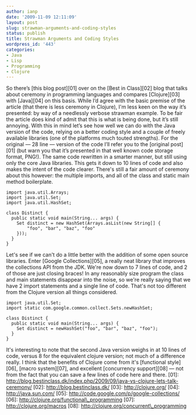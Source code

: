 ```yaml
---
author: ianp
date: '2009-11-09 12:11:09'
layout: post
slug: strawman-arguments-and-coding-styles
status: publish
title: Strawman Arguments and Coding Styles
wordpress_id: '443'
categories:
- Java
- Lisp
- Programming
- Clojure
---
```


So there’s [this blog post][01] over on the [Best in Class][02] blog
that talks about ceremony in programming languages and compares
[Clojure][03] with [Java][04] on this basis. While I’d agree with the
basic premise of the article (that there is less ceremony in Clojure),
I'm less keen on the way it’s presented: by way of a needlessly verbose
strawman example. To be fair the article does kind of admit that this is
what is being done, but it’s still annoying. With this in mind let’s see
how well we can do with the Java version of the code, relying on a
better coding style and a couple of freely available libraries (one of
the platforms much touted strengths). For the original — 28 line —
version of the code I’ll refer you to the [original post][01] (but warn
you that it’s presented in that well known code storage format, PNG!).
The same code rewritten in a smarter manner, but still using only the
core Java libraries. This gets it down to 10 lines of code and also
makes the intent of the code clearer. There's still a fair amount of
ceremony about this however: the multiple imports, and all of the class
and static main method boilerplate.

~~~~ {lang="Java"}
import java.util.Arrays;
import java.util.Set;
import java.util.HashSet;

class Distinct {
  public static void main(String... args) {
    Set distinct = new HashSet(Arrays.asList(new String[] {
        "foo", "bar", "baz", "foo"
    }));
  }
}
~~~~

Let's see if we can't do a little better with the addition of some open
source libraries. Enter [Google Collections][05], a really neat library
that improves the collections API from the JDK. We're now down to 7
lines of code, and 2 of those are just closing braces! In any reasonably
size program the class and main statements disappear into the noise, so
we're really saying that we have 2 import statements and a single line
of code. That's not too different from the Clojure version all things
considered.

~~~~ {lang="Java"}
import java.util.Set;
import static com.google.common.collect.Sets.newHashSet;

class Distinct {
  public static void main(String... args) {
    Set distinct = newHashSet("foo", "bar", "baz", "foo");
  }
}
~~~~

It's interesting to note that the second Java version weighs in at 10
lines of code, versus 8 for the equivalent clojure version; not much of
a difference really. I think that the benefits of Clojure come from it's
[functional style][06], [macro system][07], and excellent [concurrency
support][08] — not from the fact that you can save a few lines of code
here and there. [01]:
http://blog.bestinclass.dk/index.php/2009/09/java-vs-clojure-lets-talk-ceremony/
[02]: http://blog.bestinclass.dk/ [03]: http://clojure.org/ [04]:
http://java.sun.com/ [05]: http://code.google.com/p/google-collections/
[06]: http://clojure.org/functional\_programming [07]:
http://clojure.org/macros [08]:
http://clojure.org/concurrent\_programming
